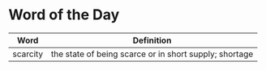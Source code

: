 # Word of the Day

|Word|Definition|
|---|---|
|scarcity|the state of being scarce or in short supply; shortage|